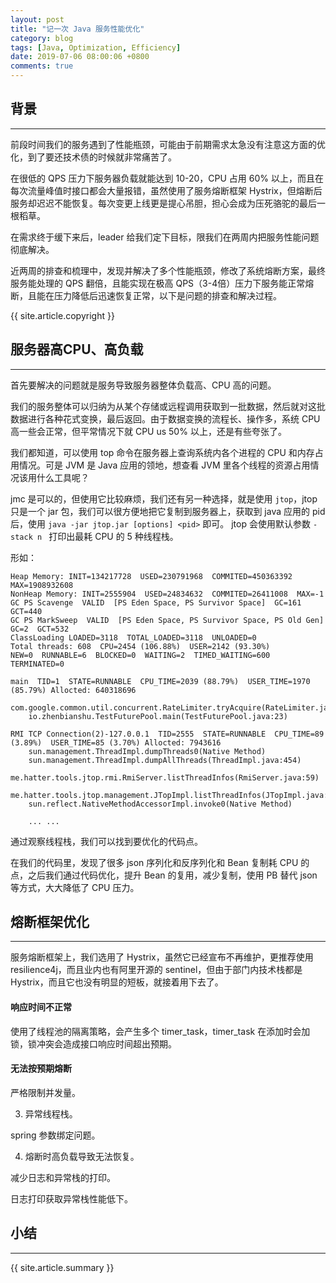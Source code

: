 ```yaml
---
layout: post
title: "记一次 Java 服务性能优化"
category: blog
tags: [Java, Optimization, Efficiency]
date: 2019-07-06 08:00:06 +0800
comments: true
---
```


## 背景
---

前段时间我们的服务遇到了性能瓶颈，可能由于前期需求太急没有注意这方面的优化，到了要还技术债的时候就非常痛苦了。

在很低的 QPS 压力下服务器负载就能达到 10-20，CPU 占用 60% 以上，而且在每次流量峰值时接口都会大量报错，虽然使用了服务熔断框架 Hystrix，但熔断后服务却迟迟不能恢复。每次变更上线更是提心吊胆，担心会成为压死骆驼的最后一根稻草。

在需求终于缓下来后，leader 给我们定下目标，限我们在两周内把服务性能问题彻底解决。

近两周的排查和梳理中，发现并解决了多个性能瓶颈，修改了系统熔断方案，最终服务能处理的 QPS 翻倍，且能实现在极高 QPS（3-4倍）压力下服务能正常熔断，且能在压力降低后迅速恢复正常，以下是问题的排查和解决过程。

{{ site.article.copyright }}

## 服务器高CPU、高负载
---
首先要解决的问题就是服务导致服务器整体负载高、CPU 高的问题。

我们的服务整体可以归纳为从某个存储或远程调用获取到一批数据，然后就对这批数据进行各种花式变换，最后返回。由于数据变换的流程长、操作多，系统 CPU 高一些会正常，但平常情况下就 CPU us 50% 以上，还是有些夸张了。

我们都知道，可以使用 top 命令在服务器上查询系统内各个进程的 CPU 和内存占用情况。可是 JVM 是 Java 应用的领地，想查看 JVM 里各个线程的资源占用情况该用什么工具呢？

jmc 是可以的，但使用它比较麻烦，我们还有另一种选择，就是使用 `jtop`，jtop 只是一个 jar 包，我们可以很方便地把它复制到服务器上，获取到 java 应用的 pid 后，使用 `java -jar jtop.jar [options] <pid>` 即可。
jtop 会使用默认参数 `-stack n ` 打印出最耗 CPU 的 5 种线程栈。

形如：

```
Heap Memory: INIT=134217728  USED=230791968  COMMITED=450363392  MAX=1908932608
NonHeap Memory: INIT=2555904  USED=24834632  COMMITED=26411008  MAX=-1
GC PS Scavenge  VALID  [PS Eden Space, PS Survivor Space]  GC=161  GCT=440
GC PS MarkSweep  VALID  [PS Eden Space, PS Survivor Space, PS Old Gen]  GC=2  GCT=532
ClassLoading LOADED=3118  TOTAL_LOADED=3118  UNLOADED=0
Total threads: 608  CPU=2454 (106.88%)  USER=2142 (93.30%)
NEW=0  RUNNABLE=6  BLOCKED=0  WAITING=2  TIMED_WAITING=600  TERMINATED=0

main  TID=1  STATE=RUNNABLE  CPU_TIME=2039 (88.79%)  USER_TIME=1970 (85.79%) Allocted: 640318696
    com.google.common.util.concurrent.RateLimiter.tryAcquire(RateLimiter.java:337)
    io.zhenbianshu.TestFuturePool.main(TestFuturePool.java:23)

RMI TCP Connection(2)-127.0.0.1  TID=2555  STATE=RUNNABLE  CPU_TIME=89 (3.89%)  USER_TIME=85 (3.70%) Allocted: 7943616
    sun.management.ThreadImpl.dumpThreads0(Native Method)
    sun.management.ThreadImpl.dumpAllThreads(ThreadImpl.java:454)
    me.hatter.tools.jtop.rmi.RmiServer.listThreadInfos(RmiServer.java:59)
    me.hatter.tools.jtop.management.JTopImpl.listThreadInfos(JTopImpl.java:48)
    sun.reflect.NativeMethodAccessorImpl.invoke0(Native Method)

    ... ...
```

通过观察线程栈，我们可以找到要优化的代码点。

在我们的代码里，发现了很多 json 序列化和反序列化和 Bean 复制耗 CPU 的点，之后我们通过代码优化，提升 Bean 的复用，减少复制，使用 PB 替代 json 等方式，大大降低了 CPU 压力。

## 熔断框架优化
---
服务熔断框架上，我们选用了 Hystrix，虽然它已经宣布不再维护，更推荐使用 resilience4j，而且业内也有阿里开源的 sentinel，但由于部门内技术栈都是 Hystrix，而且它也没有明显的短板，就接着用下去了。

#### 响应时间不正常

使用了线程池的隔离策略，会产生多个 timer_task，timer_task 在添加时会加锁，锁冲突会造成接口响应时间超出预期。

#### 无法按预期熔断




严格限制并发量。



3. 异常线程栈。

spring 参数绑定问题。



4. 熔断时高负载导致无法恢复。

减少日志和异常栈的打印。

日志打印获取异常栈性能低下。

## 小结
---


{{ site.article.summary }}
